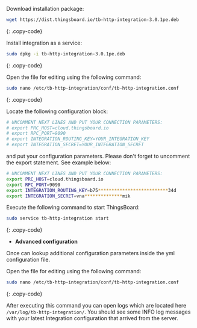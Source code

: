 Download installation package:

```bash
wget https://dist.thingsboard.io/tb-http-integration-3.0.1pe.deb
```
{: .copy-code}

Install integration as a service:

```bash
sudo dpkg -i tb-http-integration-3.0.1pe.deb
```
{: .copy-code}

Open the file for editing using the following command:

```bash 
sudo nano /etc/tb-http-integration/conf/tb-http-integration.conf
``` 
{: .copy-code}

Locate the following configuration block:

```bash
# UNCOMMENT NEXT LINES AND PUT YOUR CONNECTION PARAMETERS:
# export PRC_HOST=cloud.thingsboard.io
# export RPC_PORT=9090
# export INTEGRATION_ROUTING_KEY=YOUR_INTEGRATION_KEY
# export INTEGRATION_SECRET=YOUR_INTEGRATION_SECRET
```

and put your configuration parameters. Please don't forget to uncomment the export statement. See example below:

```bash
# UNCOMMENT NEXT LINES AND PUT YOUR CONNECTION PARAMETERS:
export PRC_HOST=cloud.thingsboard.io
export RPC_PORT=9090
export INTEGRATION_ROUTING_KEY=b75**************************34d
export INTEGRATION_SECRET=vna**************mik
```

Execute the following command to start ThingsBoard:

```bash
sudo service tb-http-integration start
```
{: .copy-code}

 - **Advanced configuration**

Once can lookup additional configuration parameters inside the yml configuration file.

Open the file for editing using the following command:

```bash 
sudo nano /etc/tb-http-integration/conf/tb-http-integration.conf
``` 
{: .copy-code} 

After executing this command you can open logs which are located here `/var/log/tb-http-integration/`. 
You should see some INFO log messages with your latest Integration configuration that arrived from the server.
